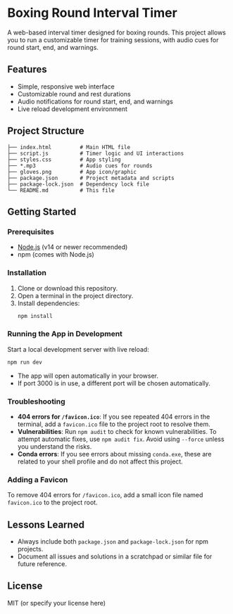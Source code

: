 # Boxing Round Interval Timer

A web-based interval timer designed for boxing rounds. This project allows you to run a customizable timer for training sessions, with audio cues for round start, end, and warnings.

## Features
- Simple, responsive web interface
- Customizable round and rest durations
- Audio notifications for round start, end, and warnings
- Live reload development environment

## Project Structure
```
├── index.html         # Main HTML file
├── script.js          # Timer logic and UI interactions
├── styles.css         # App styling
├── *.mp3              # Audio cues for rounds
├── gloves.png         # App icon/graphic
├── package.json       # Project metadata and scripts
├── package-lock.json  # Dependency lock file
└── README.md          # This file
```

## Getting Started

### Prerequisites
- [Node.js](https://nodejs.org/) (v14 or newer recommended)
- npm (comes with Node.js)

### Installation
1. Clone or download this repository.
2. Open a terminal in the project directory.
3. Install dependencies:
   ```sh
   npm install
   ```

### Running the App in Development
Start a local development server with live reload:
```sh
npm run dev
```
- The app will open automatically in your browser.
- If port 3000 is in use, a different port will be chosen automatically.

### Troubleshooting
- **404 errors for `/favicon.ico`**: If you see repeated 404 errors in the terminal, add a `favicon.ico` file to the project root to resolve them.
- **Vulnerabilities**: Run `npm audit` to check for known vulnerabilities. To attempt automatic fixes, use `npm audit fix`. Avoid using `--force` unless you understand the risks.
- **Conda errors**: If you see errors about missing `conda.exe`, these are related to your shell profile and do not affect this project.

### Adding a Favicon
To remove 404 errors for `/favicon.ico`, add a small icon file named `favicon.ico` to the project root.

## Lessons Learned
- Always include both `package.json` and `package-lock.json` for npm projects.
- Document all issues and solutions in a scratchpad or similar file for future reference.

## License
MIT (or specify your license here) 